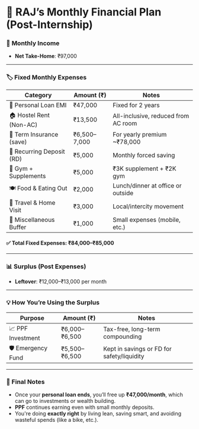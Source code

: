 # 🧾 RAJ’s Monthly Financial Plan (Post-Internship)

### 💼 **Monthly Income**

* **Net Take-Home**: ₹97,000

---

### 🏷️ **Fixed Monthly Expenses**

| Category                  | Amount (₹)   | Notes                               |
| ------------------------- | ------------ | ----------------------------------- |
| 🏦 Personal Loan EMI      | ₹47,000      | Fixed for 2 years                   |
| 🏠 Hostel Rent (Non-AC)   | ₹13,500      | All-inclusive, reduced from AC room |
| 📜 Term Insurance (save)  | ₹6,500–7,000 | For yearly premium \~₹78,000        |
| 💸 Recurring Deposit (RD) | ₹5,000       | Monthly forced saving               |
| 💪 Gym + Supplements      | ₹5,000       | ₹3K supplement + ₹2K gym            |
| 🍽️ Food & Eating Out     | ₹2,000       | Lunch/dinner at office or outside   |
| 🚆 Travel & Home Visit    | ₹3,000       | Local/intercity movement            |
| 📱 Miscellaneous Buffer   | ₹1,000       | Small expenses (mobile, etc.)       |

#### ✅ **Total Fixed Expenses**: ₹84,000–₹85,000

---

### 📊 **Surplus (Post Expenses)**

* **Leftover**: ₹12,000–₹13,000 per month

---

### 💡 **How You’re Using the Surplus**

| Purpose            | Amount (₹)    | Notes                                      |
| ------------------ | ------------- | ------------------------------------------ |
| 📈 PPF Investment  | ₹6,000–₹6,500 | Tax-free, long-term compounding            |
| 🛡️ Emergency Fund | ₹5,500–₹6,500 | Kept in savings or FD for safety/liquidity |

---

### 🧠 Final Notes

* Once your **personal loan ends**, you’ll free up **₹47,000/month**, which can go to investments or wealth building.
* **PPF** continues earning even with small monthly deposits.
* You're doing **exactly right** by living lean, saving smart, and avoiding wasteful spends (like a bike, etc.).
